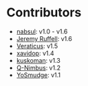# Contributors

- [nabsul](https://github.com/nabsul): v1.0 - v1.6
- [Jeremy Ruffell](https://github.com/jeremyruffell): v1.6
- [Veraticus](https://github.com/Veraticus): v1.5
- [xavidop](https://github.com/xavidop): v1.4
- [kuskoman](https://github.com/kuskoman): v1.3
- [Q-Nimbus](https://github.com/Q-Nimbus): v1.2
- [YoSmudge](https://github.com/YoSmudge): v1.1
